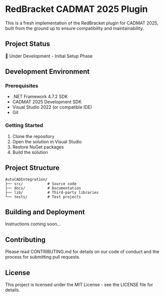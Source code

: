 # RedBracket CADMAT 2025 Plugin

This is a fresh implementation of the RedBracket plugin for CADMAT 2025, built from the ground up to ensure compatibility and maintainability.

## Project Status
🚧 Under Development - Initial Setup Phase

## Development Environment

### Prerequisites
- .NET Framework 4.7.2 SDK
- CADMAT 2025 Development SDK
- Visual Studio 2022 (or compatible IDE)
- Git

### Getting Started
1. Clone the repository
2. Open the solution in Visual Studio
3. Restore NuGet packages
4. Build the solution

## Project Structure
```
AutoCADIntegration/
├── src/           # Source code
├── docs/          # Documentation
├── lib/           # Third-party libraries
└── tests/         # Test projects
```

## Building and Deployment
Instructions coming soon...

## Contributing
Please read CONTRIBUTING.md for details on our code of conduct and the process for submitting pull requests.

## License
This project is licensed under the MIT License - see the LICENSE file for details.
